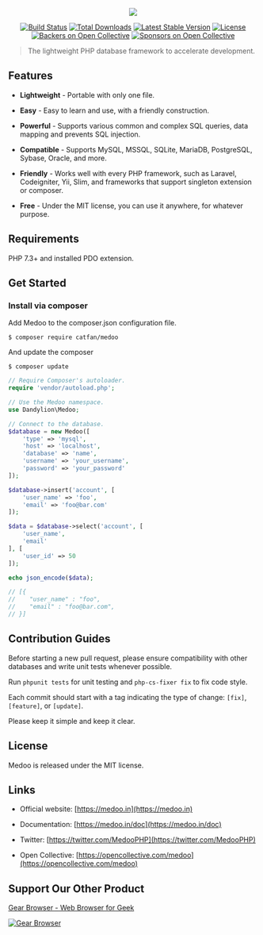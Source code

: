 <p align="center">
    <a href="https://medoo.in" target="_blank"><img src="https://cloud.githubusercontent.com/assets/1467904/19835326/ca62bc36-9ebd-11e6-8b37-7240d76319cd.png"></a>
</p>

<p align="center">
    <a href="https://github.com/catfan/Medoo/actions"><img alt="Build Status" src="https://github.com/catfan/Medoo/actions/workflows/php.yml/badge.svg"></a>
    <a href="https://packagist.org/packages/catfan/medoo"><img alt="Total Downloads" src="https://poser.pugx.org/catfan/medoo/downloads"></a>
    <a href="https://packagist.org/packages/catfan/medoo"><img alt="Latest Stable Version" src="https://poser.pugx.org/catfan/medoo/v/stable"></a>
    <a href="https://packagist.org/packages/catfan/medoo"><img alt="License" src="https://poser.pugx.org/catfan/medoo/license"></a>
    <a href="https://opencollective.com/medoo"><img alt="Backers on Open Collective" src="https://opencollective.com/Medoo/backers/badge.svg"></a>
    <a href="https://opencollective.com/medoo"><img alt="Sponsors on Open Collective" src="https://opencollective.com/Medoo/sponsors/badge.svg"> </a>
</p>

> The lightweight PHP database framework to accelerate development.

## Features

* **Lightweight** - Portable with only one file.

* **Easy** - Easy to learn and use, with a friendly construction.

* **Powerful** - Supports various common and complex SQL queries, data mapping and prevents SQL injection.

* **Compatible** - Supports MySQL, MSSQL, SQLite, MariaDB, PostgreSQL, Sybase, Oracle, and more.

* **Friendly** - Works well with every PHP framework, such as Laravel, Codeigniter, Yii, Slim, and frameworks that support singleton extension or composer.

* **Free** - Under the MIT license, you can use it anywhere, for whatever purpose.

## Requirements

PHP 7.3+ and installed PDO extension.

## Get Started

### Install via composer

Add Medoo to the composer.json configuration file.
```
$ composer require catfan/medoo
```

And update the composer
```
$ composer update
```

```php
// Require Composer's autoloader.
require 'vendor/autoload.php';

// Use the Medoo namespace.
use Dandylion\Medoo;

// Connect to the database.
$database = new Medoo([
    'type' => 'mysql',
    'host' => 'localhost',
    'database' => 'name',
    'username' => 'your_username',
    'password' => 'your_password'
]);

$database->insert('account', [
    'user_name' => 'foo',
    'email' => 'foo@bar.com'
]);

$data = $database->select('account', [
    'user_name',
    'email'
], [
    'user_id' => 50
]);

echo json_encode($data);

// [{
//    "user_name" : "foo",
//    "email" : "foo@bar.com",
// }]
```

## Contribution Guides

Before starting a new pull request, please ensure compatibility with other databases and write unit tests whenever possible.

Run `phpunit tests` for unit testing and `php-cs-fixer fix` to fix code style.

Each commit should start with a tag indicating the type of change: `[fix]`, `[feature]`, or `[update]`.

Please keep it simple and keep it clear.

## License

Medoo is released under the MIT license.

## Links

* Official website: [https://medoo.in](https://medoo.in)

* Documentation: [https://medoo.in/doc](https://medoo.in/doc)

* Twitter: [https://twitter.com/MedooPHP](https://twitter.com/MedooPHP)

* Open Collective: [https://opencollective.com/medoo](https://opencollective.com/medoo)

## Support Our Other Product
[Gear Browser - Web Browser for Geek](https://gear4.app)

[![Gear Browser](https://github-production-user-asset-6210df.s3.amazonaws.com/1467904/240102839-a597972c-458a-4f0e-9ef8-d4ad10ba0690.png)](https://gear4.app)
